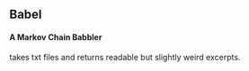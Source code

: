 ## Babel

#### A Markov Chain Babbler

takes txt files and returns readable but slightly weird excerpts. 
